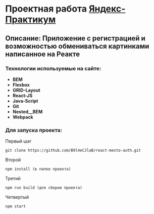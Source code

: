 # Проектная работа [Яндекс-Практикум](https://praktikum.yandex.ru "Вход на сайт Практикума")

## Описание: Приложение с регистрацией и возможностью обмениваться картинками написанное на Реакте

### Технологии используемые на сайте:

* **BEM**
* **Flexbox**
* **GRID-Layout**
* **React-JS**
* **Java-Script**
* **Git**
* **Nested__BEM**
* **Webpack**


### Для запуска проекта:

Первый шаг
```
git clone https://github.com/B9l4eCJlaB/react-mesto-auth.git
```
Второй
```
npm install (в папке проекта)
```
Третий
```
npm run build (для сборки проекта)
```
Четвертый
```
npm start
```